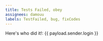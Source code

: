 ```yaml
---
title: Tests Failed, obey
assignees: damouu
labels: TestFailed, bug, fixCodes
---
```

Here's who did it!: {{ payload.sender.login }}
